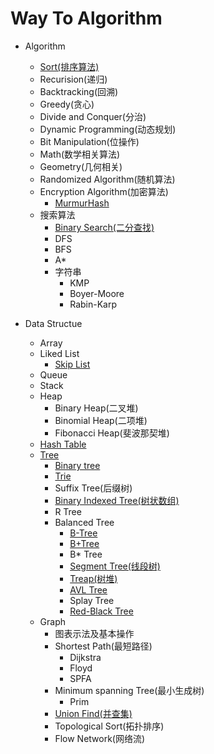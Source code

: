 # Way To Algorithm

- Algorithm
  - [Sort(排序算法)](https://github.com/shiyanhui/way2algorithm/tree/master/sort)
  - Recurision(递归)
  - Backtracking(回溯)
  - Greedy(贪心)
  - Divide and Conquer(分治)
  - Dynamic Programming(动态规划)
  - Bit Manipulation(位操作)
  - Math(数学相关算法)
  - Geometry(几何相关)
  - Randomized Algorithm(随机算法)
  - Encryption Algorithm(加密算法)
    - [MurmurHash](https://github.com/shiyanhui/way2algorithm/tree/master/encryption/murmurhash)
  - 搜索算法
    - [Binary Search(二分查找)](https://github.com/shiyanhui/way2algorithm/tree/master/binarysearch)
    - DFS
    - BFS
    - A\*
    - 字符串
      - KMP
      - Boyer-Moore
      - Rabin-Karp

- Data Structue
  - Array
  - Liked List
    - [Skip List](https://github.com/shiyanhui/way2algorithm/tree/master/skiplist)
  - Queue
  - Stack
  - Heap
    - Binary Heap(二叉堆)
    - Binomial Heap(二项堆)
    - Fibonacci Heap(斐波那契堆)
  - [Hash Table](https://github.com/shiyanhui/way2algorithm/tree/master/hashtable)
  - [Tree](https://github.com/shiyanhui/way2algorithm/tree/master/tree)
    - [Binary tree](https://github.com/shiyanhui/way2algorithm/tree/master/tree/binarytree)
    - [Trie](https://github.com/shiyanhui/way2algorithm/tree/master/tree/trie)
    - Suffix Tree(后缀树)
    - [Binary Indexed Tree(树状数组)](https://github.com/shiyanhui/way2algorithm/tree/master/tree/fenwicktree)
    - R Tree
    - Balanced Tree
      - [B-Tree](https://github.com/shiyanhui/way2algorithm/tree/master/tree/btree)
      - [B+Tree](https://github.com/shiyanhui/way2algorithm/tree/master/tree/bplus)
      - B\* Tree
      - [Segment Tree(线段树)](https://github.com/shiyanhui/way2algorithm/tree/master/tree/segmenttree)
      - [Treap(树堆)](https://github.com/shiyanhui/way2algorithm/tree/master/tree/treap)
      - [AVL Tree](https://github.com/shiyanhui/way2algorithm/tree/master/tree/avl)
      - Splay Tree
      - [Red-Black Tree](https://github.com/shiyanhui/way2algorithm/tree/master/tree/redblack)
  - Graph
    - 图表示法及基本操作
    - Shortest Path(最短路径)
      - Dijkstra
      - Floyd
      - SPFA
    - Minimum spanning Tree(最小生成树)
      - Prim
    - [Union Find(并查集)](https://github.com/shiyanhui/way2algorithm/tree/master/graph/unionfind)
    - Topological Sort(拓扑排序)
    - Flow Network(网络流)
